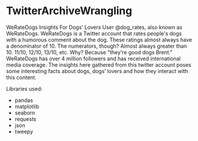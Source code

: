 # TwitterArchiveWrangling
WeRateDogs Insights For Dogs’ Lovers User @dog_rates, also known as WeRateDogs. WeRateDogs is a Twitter account that rates people's dogs with a humorous comment about the dog. These ratings almost always have a denominator of 10. The numerators, though? Almost always greater than 10. 11/10, 12/10, 13/10, etc. Why? Because "they're good dogs Brent." WeRateDogs has over 4 million followers and has received international media coverage. The insights here gathered from this twitter account poses some interesting facts about dogs, dogs’ lovers and how they interact with this content.

Libraries used:
* pandas 
* matplotlib
* seaborn 
* requests
* json
* tweepy
